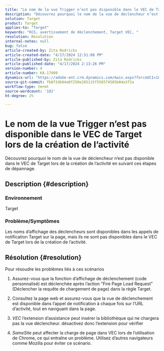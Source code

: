 ```yaml
---
title: "Le nom de la vue Trigger n’est pas disponible dans le VEC de Target lors de la création de l’activité"
description: "Découvrez pourquoi le nom de la vue de déclencheur n’est pas disponible dans le VEC de Target lors de la création de l’activité"
solution: Target
product: Target
applies-to: "Target"
keywords: "KCS, avertissement de déclenchement, Target VEC, "
resolution: Resolution
internal-notes: null
bug: false
article-created-by: Zita Rodricks
article-created-date: "4/17/2024 12:51:08 PM"
article-published-by: Zita Rodricks
article-published-date: "4/17/2024 2:13:26 PM"
version-number: 4
article-number: KA-17409
dynamics-url: "https://adobe-ent.crm.dynamics.com/main.aspx?forceUCI=1&pagetype=entityrecord&etn=knowledgearticle&id=329d1825-b9fc-ee11-a1ff-6045bd0065b6"
source-git-commit: fb8f2db64a0f250e285115f556574585b04a3f2a
workflow-type: tm+mt
source-wordcount: '182'
ht-degree: 2%

---
```


# Le nom de la vue Trigger n’est pas disponible dans le VEC de Target lors de la création de l’activité


Découvrez pourquoi le nom de la vue de déclencheur n’est pas disponible dans le VEC de Target lors de la création de l’activité en suivant ces étapes de dépannage.

## Description {#description}


### Environnement

Target

### Problème/Symptômes

Les noms d’affichage des déclencheurs sont disponibles dans les appels de notification Target sur la page, mais ils ne sont pas disponibles dans le VEC de Target lors de la création de l’activité.


## Résolution {#resolution}


Pour résoudre les problèmes liés à ces scénarios

1. Assurez-vous que la fonction d’affichage de déclenchement (code personnalisé) est déclenchée après l’action &quot;Fire Page Load Request&quot; (Déclencher la requête de chargement de page) dans la règle Target.

2. Consultez la page web et assurez-vous que la vue de déclenchement est disponible dans l’appel de notification à chaque fois sur l’URL d’activité, tout en naviguant dans la page.

3. *VEC* l’extension d’assistance peut insérer la bibliothèque qui ne chargera pas la vue déclencheur. désactivez donc l’extension pour vérifier

4. *SameSite* peut affecter la charge de page dans VEC lors de l’utilisation de Chrome, ce qui entraîne un problème. Utilisez d’autres navigateurs comme Mozilla pour éviter ce scénario.
